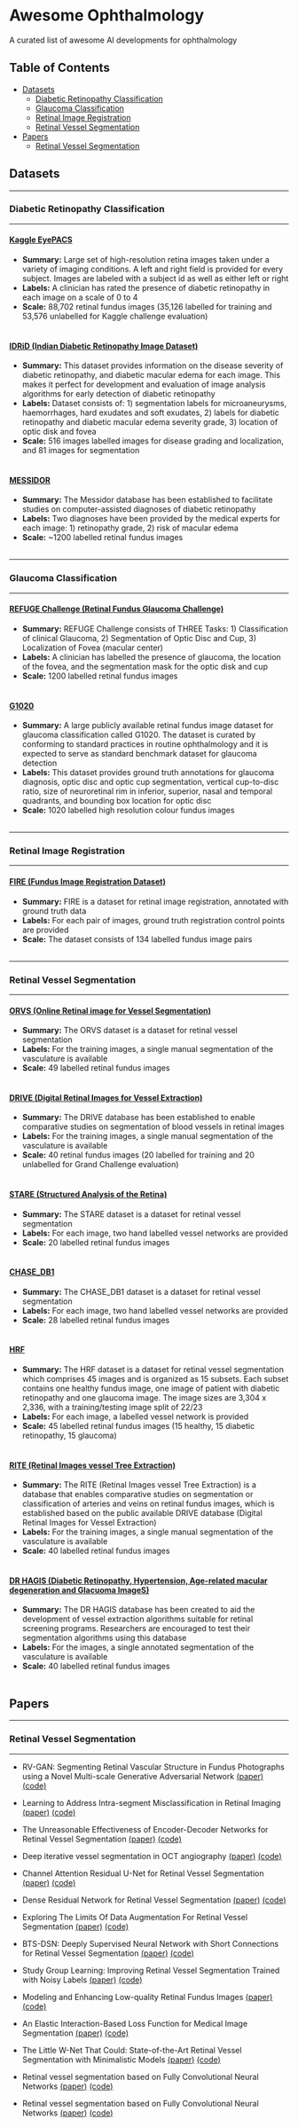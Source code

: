 # Awesome Ophthalmology
A curated list of awesome AI developments for ophthalmology




## Table of Contents

<!-- MarkdownTOC depth=4 -->


-  [Datasets](#datasets)
      -  [Diabetic Retinopathy Classification](#datasets-diabetic-retinopathy-classification)
      -  [Glaucoma Classification ](#datasets-glaucoma-classification)
      -  [Retinal Image Registration](#datasets-retinal-image-registration)
      -  [Retinal Vessel Segmentation](#datasets-retinal-vessel-segmentation)
-  [Papers](#papers)
      -  [Retinal Vessel Segmentation](#papers-retinal-vessel-segmentation)

<!-- /MarkdownTOC -->




<a name="datasets"></a>
## Datasets

--- 
<a name="datasets-diabetic-retinopathy-classification"></a>
### Diabetic Retinopathy Classification
---
#### [Kaggle EyePACS](https://www.kaggle.com/c/diabetic-retinopathy-detection/) 
* **Summary:** Large set of high-resolution retina images taken under a variety of imaging conditions. A left and right field is provided for every subject. Images are labeled with a subject id as well as either left or right
* **Labels:** A clinician has rated the presence of diabetic retinopathy in each image on a scale of 0 to 4
* **Scale:** 	88,702 retinal fundus images (35,126 labelled for training and 53,576 unlabelled for Kaggle challenge evaluation)
<br/><br/>


#### [IDRiD (Indian Diabetic Retinopathy Image Dataset)](https://ieee-dataport.org/open-access/indian-diabetic-retinopathy-image-dataset-idrid#files) 
* **Summary:** This dataset provides information on the disease severity of diabetic retinopathy, and diabetic macular edema for each image. This makes it perfect for development and evaluation of image analysis algorithms for early detection of diabetic retinopathy
* **Labels:** Dataset consists of: 1) segmentation labels for microaneurysms, haemorrhages, hard exudates and soft exudates, 2) labels for diabetic retinopathy and diabetic macular edema severity grade, 3) location of optic disk and fovea
* **Scale:** 516 images labelled images for disease grading and localization, and 81 images for segmentation
<br/><br/>


#### [MESSIDOR](https://www.adcis.net/en/third-party/messidor/) 
* **Summary:** The Messidor database has been established to facilitate studies on computer-assisted diagnoses of diabetic retinopathy
* **Labels:** Two diagnoses have been provided by the medical experts for each image: 1) retinopathy grade, 2) risk of macular edema
* **Scale:** ~1200 labelled retinal fundus images
<br/><br/>




--- 
<a name="datasets-glaucoma-classification"></a>
### Glaucoma Classification
--- 
#### [REFUGE Challenge (Retinal Fundus Glaucoma Challenge)](https://refuge.grand-challenge.org/REFUGE2Details/) 
* **Summary:** REFUGE Challenge consists of THREE Tasks: 1) Classification of clinical Glaucoma, 2) Segmentation of Optic Disc and Cup, 3) Localization of Fovea (macular center)
* **Labels:** A clinician has labelled the presence of glaucoma, the location of the fovea, and the segmentation mask for the optic disk and cup
* **Scale:** 	1200 labelled retinal fundus images
<br/><br/>


#### [G1020](https://paperswithcode.com/dataset/g1020) 
* **Summary:** A large publicly available retinal fundus image dataset for glaucoma classification called G1020. The dataset is curated by conforming to standard practices in routine ophthalmology and it is expected to serve as standard benchmark dataset for glaucoma detection
* **Labels:** This dataset provides ground truth annotations for glaucoma diagnosis, optic disc and optic cup segmentation, vertical cup-to-disc ratio, size of neuroretinal rim in inferior, superior, nasal and temporal quadrants, and bounding box location for optic disc
* **Scale:** 	1020 labelled high resolution colour fundus images
<br/><br/>


--- 
<a name="datasets-retinal-image-registration"></a>
### Retinal Image Registration
---
#### [FIRE (Fundus Image Registration Dataset)](https://projects.ics.forth.gr/cvrl/fire/) 
* **Summary:** FIRE is a dataset for retinal image registration, annotated with ground truth data
* **Labels:** For each pair of images, ground truth registration control points are provided
* **Scale:** 	The dataset consists of 134 labelled fundus image pairs
<br/><br/>



--- 
<a name="datasets-retinal-vessel-segmentation"></a>
### Retinal Vessel Segmentation
---
#### [ORVS (Online Retinal image for Vessel Segmentation)](https://github.com/AbdullahSarhan/ICPRVessels/tree/main/Vessels-Datasets/ORVS) 
* **Summary:** The ORVS dataset is a dataset for retinal vessel segmentation
* **Labels:** For the training images, a single manual segmentation of the vasculature is available
* **Scale:** 	49 labelled retinal fundus images 
<br/><br/>


#### [DRIVE (Digital Retinal Images for Vessel Extraction)](https://drive.grand-challenge.org/) 
* **Summary:** The DRIVE database has been established to enable comparative studies on segmentation of blood vessels in retinal images
* **Labels:** For the training images, a single manual segmentation of the vasculature is available
* **Scale:** 	40 retinal fundus images (20 labelled for training and 20 unlabelled for Grand Challenge evaluation)
<br/><br/>

#### [STARE (Structured Analysis of the Retina)](https://cecas.clemson.edu/~ahoover/stare/) 
* **Summary:** The STARE dataset is a dataset for retinal vessel segmentation
* **Labels:** For each image, two hand labelled vessel networks are provided
* **Scale:** 	20 labelled retinal fundus images
<br/><br/>


#### [CHASE_DB1](https://blogs.kingston.ac.uk/retinal/chasedb1/) 
* **Summary:** The CHASE_DB1 dataset is a dataset for retinal vessel segmentation
* **Labels:** For each image, two hand labelled vessel networks are provided
* **Scale:** 	28 labelled retinal fundus images
<br/><br/>


#### [HRF](https://www5.cs.fau.de/research/data/fundus-images/) 
* **Summary:** The HRF dataset is a dataset for retinal vessel segmentation which comprises 45 images and is organized as 15 subsets. Each subset contains one healthy fundus image, one image of patient with diabetic retinopathy and one glaucoma image. The image sizes are 3,304 x 2,336, with a training/testing image split of 22/23
* **Labels:** For each image, a labelled vessel network is provided
* **Scale:** 45 labelled retinal fundus images (15 healthy, 15 diabetic retinopathy, 15 glaucoma)
<br/><br/>


#### [RITE (Retinal Images vessel Tree Extraction)](https://medicine.uiowa.edu/eye/rite-dataset) 
* **Summary:** The RITE (Retinal Images vessel Tree Extraction) is a database that enables comparative studies on segmentation or classification of arteries and veins on retinal fundus images, which is established based on the public available DRIVE database (Digital Retinal Images for Vessel Extraction)
* **Labels:** For the training images, a single manual segmentation of the vasculature is available
* **Scale:** 40 labelled retinal fundus images
<br/><br/>


#### [DR HAGIS (Diabetic Retinopathy, Hypertension, Age-related macular degeneration and Glacuoma ImageS)](https://personalpages.manchester.ac.uk/staff/niall.p.mcloughlin/) 
* **Summary:** The DR HAGIS database has been created to aid the development of vessel extraction algorithms suitable for retinal screening programs. Researchers are encouraged to test their segmentation algorithms using this database
* **Labels:** For the images, a single annotated segmentation of the vasculature is available
* **Scale:** 40 labelled retinal fundus images
<br/><br/>




<a name="papers"></a>
## Papers

--- 
<a name="papers-retinal-vessel-segmentation"></a>
### Retinal Vessel Segmentation
---
* RV-GAN: Segmenting Retinal Vascular Structure in Fundus Photographs using a Novel Multi-scale Generative Adversarial Network [(paper)](https://arxiv.org/pdf/2101.00535v2.pdf) [(code)](https://github.com/SharifAmit/RVGAN) 

* Learning to Address Intra-segment Misclassification in Retinal Imaging [(paper)](https://arxiv.org/pdf/2104.12138v1.pdf) [(code)](https://github.com/rmaphoh/Learning_AVSegmentation) 

* The Unreasonable Effectiveness of Encoder-Decoder Networks for Retinal Vessel Segmentation [(paper)](https://arxiv.org/pdf/2011.12643v1.pdf) [(code)](https://github.com/browatbn2/VLight) 

* Deep iterative vessel segmentation in OCT angiography [(paper)](https://www.osapublishing.org/boe/fulltext.cfm?uri=boe-11-5-2490&id=429951) [(code)](https://github.com/RViMLab/BOE2020-OCTA-vessel-segmentation) 

* Channel Attention Residual U-Net for Retinal Vessel Segmentation [(paper)](https://arxiv.org/ftp/arxiv/papers/2004/2004.03702.pdf) [(code)](https://github.com/clguo/CAR-UNet) 

* Dense Residual Network for Retinal Vessel Segmentation [(paper)](https://arxiv.org/ftp/arxiv/papers/2004/2004.03697.pdf) [(code)](https://github.com/clguo/DRNet_Keras) 

* Exploring The Limits Of Data Augmentation For Retinal Vessel Segmentation [(paper)](https://arxiv.org/pdf/2105.09365v2.pdf) [(code)](https://github.com/onurboyar/Retinal-Vessel-Segmentation) 

* BTS-DSN: Deeply Supervised Neural Network with Short Connections for Retinal Vessel Segmentation [(paper)](https://arxiv.org/pdf/1803.03963v2.pdf) [(code)](https://github.com/guomugong/BTS-DSN) 

* Study Group Learning: Improving Retinal Vessel Segmentation Trained with Noisy Labels [(paper)](https://arxiv.org/pdf/2103.03451v1.pdf) [(code)](https://github.com/SHI-Labs/SGL-Retinal-Vessel-Segmentation) 

* Modeling and Enhancing Low-quality Retinal Fundus Images [(paper)](https://arxiv.org/pdf/2005.05594v3.pdf) [(code)](https://github.com/HzFu/EyeQ_Enhancement) 

* An Elastic Interaction-Based Loss Function for Medical Image Segmentation [(paper)](https://arxiv.org/pdf/2007.02663v2.pdf) [(code)](https://github.com/charrywhite/elastic_interaction_based_loss) 

* The Little W-Net That Could: State-of-the-Art Retinal Vessel Segmentation with Minimalistic Models [(paper)](https://arxiv.org/pdf/2009.01907v1.pdf) [(code)](https://github.com/agaldran/lwnet) 

* Retinal vessel segmentation based on Fully Convolutional Neural Networks [(paper)](https://arxiv.org/pdf/1812.07110v2.pdf) [(code)](https://github.com/americofmoliveira/VesselSegmentation_ESWA) 

* Retinal vessel segmentation based on Fully Convolutional Neural Networks [(paper)](https://arxiv.org/pdf/1911.09915v1.pdf) [(code)](https://github.com/zhengyuan-liu/Retinal-Vessel-Segmentation) 



